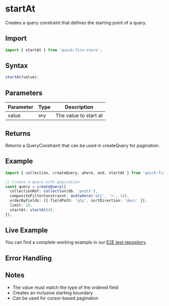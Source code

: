 # startAt

Creates a query constraint that defines the starting point of a query.

## Import

```typescript
import { startAt } from 'quick-fire-store';
```

## Syntax

```typescript
startAt(value);
```

## Parameters

| Parameter | Type  | Description           |
| --------- | ----- | --------------------- |
| value     | `any` | The value to start at |

## Returns

Returns a QueryConstraint that can be used in createQuery for pagination.

## Example

```typescript
import { collection, createQuery, where, and, startAt } from 'quick-fire-store';

// Create a query with pagination
const query = createQuery({
  collectionRef: collection(db, 'posts'),
  compositeFilterConstraint: and(where('qty', '>', 1)),
  orderByFields: [{ fieldPath: 'qty', sortDirection: 'desc' }],
  limit: 10,
  startAt: startAt(9),
});
```

## Live Example

You can find a complete working example in our [E2E test repository](https://github.com/YOUR_USERNAME/e2e-nextjs/blob/main/app/store-functions/page.tsx).

## Error Handling

## Notes

- The value must match the type of the ordered field
- Creates an inclusive starting boundary
- Can be used for cursor-based pagination
